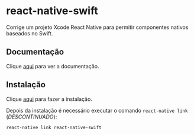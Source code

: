 # react-native-swift

Corrige um projeto Xcode React Native para permitir componentes nativos baseados no Swift.

## Documentação

Clique [aqui](https://github.com/rhdeck/react-native-swift) para ver a documentação.

## Instalação

Clique [aqui](https://www.npmjs.com/package/react-native-swift) para fazer a instalação.

Depois da instalação é necessário executar o comando `react-native link` (_DESCONTINUADO_):

```
react-native link react-native-swift
```
